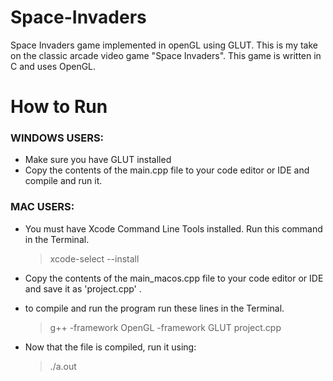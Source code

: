 # Space-Invaders
Space Invaders game implemented in openGL using GLUT.
This is my take on the classic arcade video game "Space Invaders". This game is written in C and uses OpenGL.

# How to Run

### WINDOWS USERS: 
- Make sure you have GLUT installed
- Copy the contents of the main.cpp file to your code editor or IDE and compile and run it.

### MAC USERS: 
- You must have Xcode Command Line Tools installed. Run this command in the Terminal.

   > xcode-select --install
- Copy the contents of the main_macos.cpp file to your code editor or IDE and save it as 'project.cpp' .
- to compile and run the program run these lines in the Terminal.

   >g++ -framework OpenGL -framework GLUT project.cpp
- Now that the file is compiled, run it using:

   >./a.out
